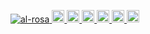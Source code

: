 <p align="left">
  <a href="https://github.com/al-rosa/al-rosa/">
    <img src="https://komarev.com/ghpvc/?username=al-rosa" alt="al-rosa" />
  </a>
  <a href="https://twitter.com/r0sa21_">
    <img height="20" src="https://img.shields.io/twitter/follow/r0sa21_?label=Twitter&logo=twitter&style=flat" />
  </a>
  <a href="https://github.com/al-rosa">
    <img height="20" src="https://img.shields.io/github/followers/al-rosa?label=follow&logo=github&style=flat" />
  </a>
  <a href="https://www.reddit.com/user/r0sa21">
    <img height="20" src="https://img.shields.io/reddit/user-karma/combined/r0sa21?label=Reddit&logo=reddit&style=flat" />
  </a>
  <a href="https://stackoverflow.com/users/23494664/r0sa">
    <img height="20" src="https://img.shields.io/stackexchange/stackoverflow/r/23494664?label=StackOverflow&logo=stack-overflow&style=flat" />
  </a>
  <a href="http://qiita.com/al-rosa">
    <img height="20" src="https://qiita-badge.apiapi.app/s/al-rosa/posts.svg" />
  </a>
  <//qiita.com/al-rosa">
    <img height="20" src="https://qiita-badge.apiapi.app/s/al-rosa/contributions.svg" />
  </a>
</p>
